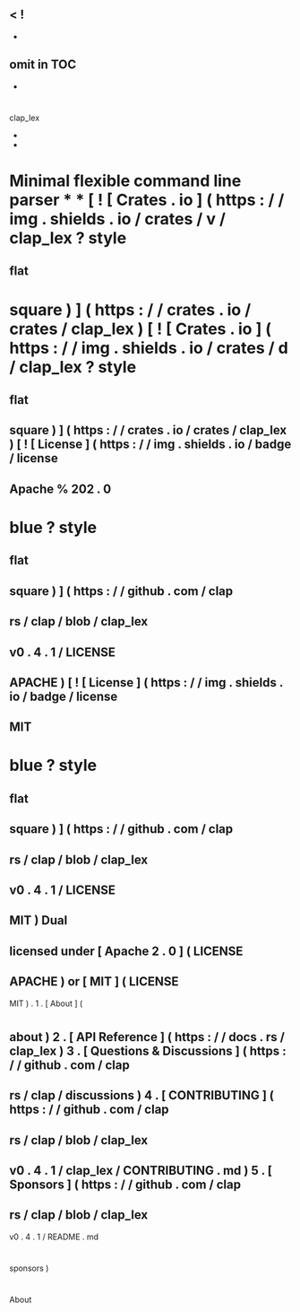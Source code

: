<
!
-
-
omit
in
TOC
-
-
>
#
clap_lex
>
*
*
Minimal
flexible
command
line
parser
*
*
[
!
[
Crates
.
io
]
(
https
:
/
/
img
.
shields
.
io
/
crates
/
v
/
clap_lex
?
style
=
flat
-
square
)
]
(
https
:
/
/
crates
.
io
/
crates
/
clap_lex
)
[
!
[
Crates
.
io
]
(
https
:
/
/
img
.
shields
.
io
/
crates
/
d
/
clap_lex
?
style
=
flat
-
square
)
]
(
https
:
/
/
crates
.
io
/
crates
/
clap_lex
)
[
!
[
License
]
(
https
:
/
/
img
.
shields
.
io
/
badge
/
license
-
Apache
%
202
.
0
-
blue
?
style
=
flat
-
square
)
]
(
https
:
/
/
github
.
com
/
clap
-
rs
/
clap
/
blob
/
clap_lex
-
v0
.
4
.
1
/
LICENSE
-
APACHE
)
[
!
[
License
]
(
https
:
/
/
img
.
shields
.
io
/
badge
/
license
-
MIT
-
blue
?
style
=
flat
-
square
)
]
(
https
:
/
/
github
.
com
/
clap
-
rs
/
clap
/
blob
/
clap_lex
-
v0
.
4
.
1
/
LICENSE
-
MIT
)
Dual
-
licensed
under
[
Apache
2
.
0
]
(
LICENSE
-
APACHE
)
or
[
MIT
]
(
LICENSE
-
MIT
)
.
1
.
[
About
]
(
#
about
)
2
.
[
API
Reference
]
(
https
:
/
/
docs
.
rs
/
clap_lex
)
3
.
[
Questions
&
Discussions
]
(
https
:
/
/
github
.
com
/
clap
-
rs
/
clap
/
discussions
)
4
.
[
CONTRIBUTING
]
(
https
:
/
/
github
.
com
/
clap
-
rs
/
clap
/
blob
/
clap_lex
-
v0
.
4
.
1
/
clap_lex
/
CONTRIBUTING
.
md
)
5
.
[
Sponsors
]
(
https
:
/
/
github
.
com
/
clap
-
rs
/
clap
/
blob
/
clap_lex
-
v0
.
4
.
1
/
README
.
md
#
sponsors
)
#
#
About
